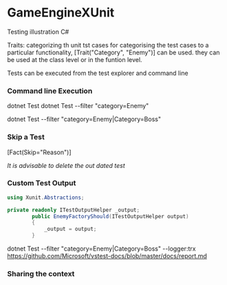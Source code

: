 # GameEngineXUnit
Testing illustration C#

Traits: categorizing th unit tst cases
for categorising the test cases to a particular functionality, [Trait("Category", "Enemy")] can be used.
they can be used at the class level or in the funtion level.

Tests can be executed from the test explorer and command line
### Command line Execution
dotnet Test
dotnet Test --filter "category=Enemy"

dotnet Test --filter "category=Enemy|Category=Boss"

### Skip a Test
[Fact(Skip="Reason")]

*It is advisable to delete the out dated test*

### Custom Test Output
```C#
using Xunit.Abstractions;
```
```C#
private readonly ITestOutputHelper _output;
        public EnemyFactoryShould(ITestOutputHelper output)
        {
            _output = output;
        }
```

dotnet Test --filter "category=Enemy|Category=Boss" --logger:trx
https://github.com/Microsoft/vstest-docs/blob/master/docs/report.md

### Sharing the context


